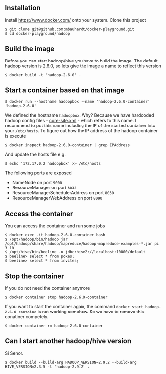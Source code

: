 ## Installation

Install <https://www.docker.com/> onto your system.
Clone this project

    $ git clone git@github.com:mbauhardt/docker-playground.git
    $ cd docker-playground/hadoop


## Build the image

Before you can start hadoop/hive you have to build the image.  The
default hadoop version is 2.6.0, so lets give the image a name to
reflect this version 

    $ docker build -t 'hadoop-2.6.0' .


## Start a container based on that image

    $ docker run --hostname hadoopbox --name 'hadoop-2.6.0-container' 'hadoop-2.6.0'

We defined the hostname `hadoopbox`. Why? Because we have hardcoded
hadoop config files - [core-site.xml](conf/hadoop/core-site.xml) - which
refers to this name.  I recommend to put this name including the IP of
the started container into your `/etc/hosts`. To figure out how the IP
address of the hadoop container is execute

    $ docker inspect hadoop-2.6.0-container | grep IPAddress

And update the hosts file e.g.

    $ echo '172.17.0.2 hadoopbox' >> /etc/hosts


The following ports are exposed

* NameNode on port `9000`
* ResourceManager on port `8032`
* ResourceManagerSchedulerAddress on port `8030`
* ResourceManagerWebAddress on port `8090`


## Access the container

You can access the container and run some jobs

    $ docker exec -it hadoop-2.6.0-container bash
    $ /opt/hadoop/bin/hadoop jar /opt/hadoop/share/hadoop/mapreduce/hadoop-mapreduce-examples-*.jar pi 3 10
    $ /opt/hive/bin/beeline -u jdbc:hive2://localhost:10000/default
    $ beeline> select * from pokes;
    $ beeline> select * from invites;


## Stop the container

If you do not need the container anymore

    $ docker container stop hadoop-2.6.0-container

If you want to start the container again, the command `docker start hadoop-2.6.0-containe` is not working somehow. So we have to remove this conatiner competely.

    $ docker container rm hadoop-2.6.0-container


## Can I start another hadoop/hive version

Si Senor.

    $ docker build --build-arg HADOOP_VERSION=2.9.2 --build-arg HIVE_VERSION=2.3.5 -t 'hadoop-2.9.2' .


